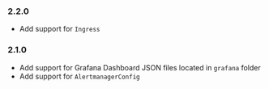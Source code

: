 ### 2.2.0

- Add support for `Ingress`

### 2.1.0

- Add support for Grafana Dashboard JSON files located in `grafana` folder
- Add support for `AlertmanagerConfig`
